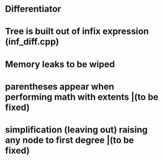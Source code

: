 # Differentiator
# Tree is built out of infix expression (inf_diff.cpp)
# Memory leaks to be wiped
# parentheses appear when performing math with extents            |(to be fixed)
# simplification (leaving out) raising any node to first degree   |(to be fixed)
